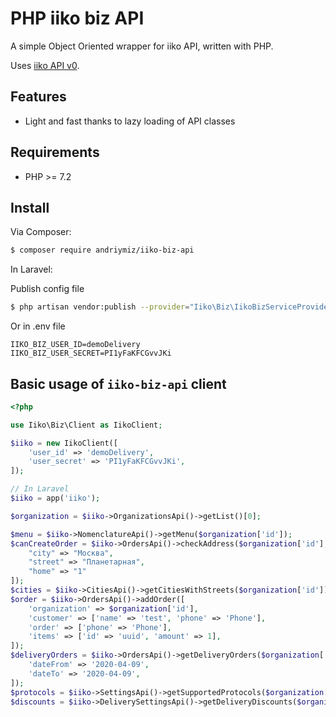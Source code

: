 # PHP iiko biz API

A simple Object Oriented wrapper for iiko API, written with PHP.

Uses [iiko API v0](https://ru.iiko.help/articles/#!api-documentations/iiko-biz).

## Features

* Light and fast thanks to lazy loading of API classes

## Requirements

* PHP >= 7.2

## Install

Via Composer:

```bash
$ composer require andriymiz/iiko-biz-api
```

In Laravel:

Publish config file
```bash
$ php artisan vendor:publish --provider="Iiko\Biz\IikoBizServiceProvider"
```

Or in .env file
```env
IIKO_BIZ_USER_ID=demoDelivery
IIKO_BIZ_USER_SECRET=PI1yFaKFCGvvJKi
```

## Basic usage of `iiko-biz-api` client

```php
<?php

use Iiko\Biz\Client as IikoClient;

$iiko = new IikoClient([
    'user_id' => 'demoDelivery',
    'user_secret' => 'PI1yFaKFCGvvJKi',
]);

// In Laravel
$iiko = app('iiko');

$organization = $iiko->OrganizationsApi()->getList()[0];

$menu = $iiko->NomenclatureApi()->getMenu($organization['id']);
$canCreateOrder = $iiko->OrdersApi()->checkAddress($organization['id'], [
    "city" => "Москва",
    "street" => "Планетарная",
    "home" => "1"
]);
$cities = $iiko->CitiesApi()->getCitiesWithStreets($organization['id']);
$order = $iiko->OrdersApi()->addOrder([
    'organization' => $organization['id'],
    'customer' => ['name' => 'test', 'phone' => 'Phone'],
    'order' => ['phone' => 'Phone'],
    'items' => ['id' => 'uuid', 'amount' => 1],
]);
$deliveryOrders = $iiko->OrdersApi()->getDeliveryOrders($organization['id'], [
    'dateFrom' => '2020-04-09',
    'dateTo' => '2020-04-09',
]);
$protocols = $iiko->SettingsApi()->getSupportedProtocols($organization['id']);
$discounts = $iiko->DeliverySettingsApi()->getDeliveryDiscounts($organization['id']);

```

